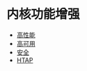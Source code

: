 # 内核功能增强

- [高性能](./performance/README.md)
- [高可用](./availability/README.md)
- [安全](./security/README.md)
- [HTAP](./htap/README.md)
